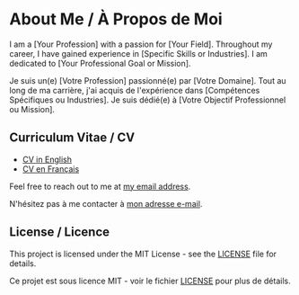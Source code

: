 # About Me / À Propos de Moi

I am a [Your Profession] with a passion for [Your Field]. Throughout my career, I have gained experience in [Specific Skills or Industries]. I am dedicated to [Your Professional Goal or Mission].

Je suis un(e) [Votre Profession] passionné(e) par [Votre Domaine]. Tout au long de ma carrière, j'ai acquis de l'expérience dans [Compétences Spécifiques ou Industries]. Je suis dédié(e) à [Votre Objectif Professionnel ou Mission].

## Curriculum Vitae / CV

- [CV in English](CV_OUIYZME_Eng.pdf)
- [CV en Français](CV_OUIYZME_Eng.pdf)

Feel free to reach out to me at [my email address](mailto:larbiouiyzme@gmail.com).

N'hésitez pas à me contacter à [mon adresse e-mail](mailto:larbiouiyzme@gmail.com).

## License / Licence

This project is licensed under the MIT License - see the [LICENSE](LICENSE) file for details.

Ce projet est sous licence MIT - voir le fichier [LICENSE](LICENSE) pour plus de détails.
